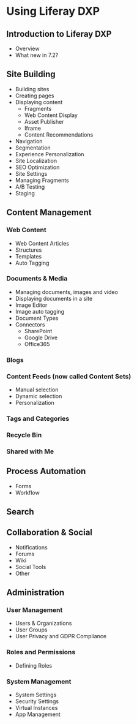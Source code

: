 # Using Liferay DXP

## Introduction to Liferay DXP

* Overview
* What new in 7.2?

## Site Building

* Building sites
* Creating pages
* Displaying content
  * Fragments
  * Web Content Display
  * Asset Publisher
  * Iframe
  * Content Recommendations
* Navigation
* Segmentation
* Experience Personalization
* Site Localization
* SEO Optimization
* Site Settings
* Managing Fragments
* A/B Testing
* Staging

## Content Management

### Web Content

* Web Content Articles
* Structures
* Templates
* Auto Tagging

### Documents & Media

* Managing documents, images and video
* Displaying documents in a site
* Image Editor
* Image auto tagging
* Document Types
* Connectors
  * SharePoint
  * Google Drive
  * Office365

### Blogs

### Content Feeds (now called Content Sets)

* Manual selection
* Dynamic selection
* Personalization

### Tags and Categories

### Recycle Bin

### Shared with Me

## Process Automation

* Forms
* Workflow

## Search

## Collaboration & Social

* Notifications
* Forums
* Wiki
* Social Tools
* Other

## Administration

### User Management

* Users & Organizations
* User Groups
* User Privacy and GDPR Compliance

### Roles and Permissions

* Defining Roles

### System Management

* System Settings
* Security Settings
* Virtual Instances
* App Management
